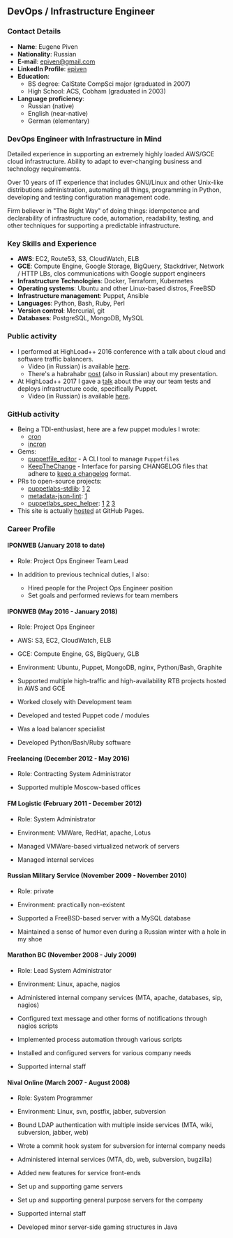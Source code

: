 ## DevOps / Infrastructure Engineer

### Contact Details
* **Name**: Eugene Piven
* **Nationality**: Russian
* **E-mail**: [epiven@gmail.com](mailto:epiven@gmail.com)
* **LinkedIn Profile**: [epiven](https://linkedin.com/in/epiven)
* **Education**:
  * BS degree: CalState CompSci major (graduated in 2007)
  * High School: ACS, Cobham (graduated in 2003)
* **Language proficiency**:
  * Russian (native)
  * English (near-native)
  * German (elementary)

### DevOps Engineer with Infrastructure in Mind
Detailed experience in supporting an extremely highly loaded AWS/GCE cloud infrastructure. Ability to adapt to ever-changing
business and technology requirements.

Over 10 years of IT experience that includes GNU/Linux and other Unix-like distributions administration, automating all
things, programming in Python, developing and testing configuration management code.

Firm believer in "The Right Way" of doing things: idempotence and declarability of infrastructure code, automation,
readability, testing, and other techniques for supporting a predictable infrastructure.

### Key Skills and Experience
* **AWS**: EC2, Route53, S3, CloudWatch, ELB
* **GCE**: Compute Engine, Google Storage, BigQuery, Stackdriver, Network / HTTP LBs, clos communications with Google
  support engineers
* **Infrastructure Technologies**: Docker, Terraform, Kubernetes
* **Operating systems**: Ubuntu and other Linux-based distros, FreeBSD
* **Infrastructure management**: Puppet, Ansible
* **Languages**: Python, Bash, Ruby, Perl
* **Version control**: Mercurial, git
* **Databases**: PostgreSQL, MongoDB, MySQL

### Public activity
* I performed at HighLoad++ 2016 conference with a talk about cloud and software traffic balancers.
  * Video (in Russian) is available [here](https://youtu.be/enX5K6szzy8).
  * There's a habrahabr [post](https://habrahabr.ru/post/321560/) (also in Russian) about my presentation.
* At HighLoad++ 2017 I gave a [talk](http://www.highload.ru/2017/abstracts/3033.html) about the way our team tests
  and deploys infrastructure code, specifically Puppet.
  * Video (in Russian) is available [here](https://youtu.be/m1bsCy8dryA).

### GitHub activity
* Being a TDI-enthusiast, here are a few puppet modules I wrote:
  * [cron](https://github.com/pegasd/puppet-cron)
  * [incron](https://github.com/pegasd/puppet-incron)
* Gems:
  * [puppetfile_editor](https://github.com/pegasd/puppetfile_editor) - A CLI tool to manage `Puppetfile`s
  * [KeepTheChange](https://github.com/pegasd/keepthechange) - Interface for parsing CHANGELOG files that adhere to
    [keep a changelog](http://keepachangelog.com/) format.
* PRs to open-source projects:
  * [puppetlabs-stdlib](https://github.com/puppetlabs/puppetlabs-stdlib): [1](https://github.com/puppetlabs/puppetlabs-stdlib/pull/855) [2](https://github.com/puppetlabs/puppetlabs-stdlib/pull/856)
  * [metadata-json-lint](https://github.com/voxpupuli/metadata-json-lint): [1](https://github.com/voxpupuli/metadata-json-lint/pull/91)
  * [puppetlabs_spec_helper](https://github.com/puppetlabs/puppetlabs_spec_helper): [1](https://github.com/puppetlabs/puppetlabs_spec_helper/pull/208) [2](https://github.com/puppetlabs/puppetlabs_spec_helper/pull/206) [3](https://github.com/puppetlabs/puppetlabs-stdlib/pull/877)
* This site is actually [hosted](https://github.com/epivenpro/epivenpro.github.io) at GitHub Pages.

### Career Profile
#### IPONWEB (January 2018 to date)
* Role: Project Ops Engineer Team Lead

* In addition to previous technical duties, I also:
  * Hired people for the Project Ops Engineer position
  * Set goals and performed reviews for team members


#### IPONWEB (May 2016 - January 2018)
* Role: Project Ops Engineer
* AWS: S3, EC2, CloudWatch, ELB
* GCE: Compute Engine, GS, BigQuery, GLB
* Environment: Ubuntu, Puppet, MongoDB, nginx, Python/Bash, Graphite

* Supported multiple high-traffic and high-availability RTB projects hosted in AWS and GCE
* Worked closely with Development team
* Developed and tested Puppet code / modules
* Was a load balancer specialist
* Developed Python/Bash/Ruby software

#### Freelancing (December 2012 - May 2016)
* Role: Contracting System Administrator

* Supported multiple Moscow-based offices

#### FM Logistic (February 2011 - December 2012)
* Role: System Administrator
* Environment: VMWare, RedHat, apache, Lotus

* Managed VMWare-based virtualized network of servers
* Managed internal services

#### Russian Military Service (November 2009 - November 2010)
* Role: private
* Environment: practically non-existent

* Supported a FreeBSD-based server with a MySQL database
* Maintained a sense of humor even during a Russian winter with a hole in my shoe

#### Marathon BC (November 2008 - July 2009)
* Role: Lead System Administrator
* Environment: Linux, apache, nagios

* Administered internal company services (MTA, apache, databases, sip, nagios)
* Configured text message and other forms of notifications through nagios scripts
* Implemented process automation through various scripts
* Installed and configured servers for various company needs
* Supported internal staff

#### Nival Online (March 2007 - August 2008)
* Role: System Programmer
* Environment: Linux, svn, postfix, jabber, subversion

* Bound LDAP authentication with multiple inside services (MTA, wiki, subversion, jabber, web)
* Wrote a commit hook system for subversion for internal company needs
* Administered internal services (MTA, db, web, subversion, bugzilla)
* Added new features for service front-ends
* Set up and supporting game servers
* Set up and supporting general purpose servers for the company
* Supported internal staff
* Developed minor server-side gaming structures in Java

